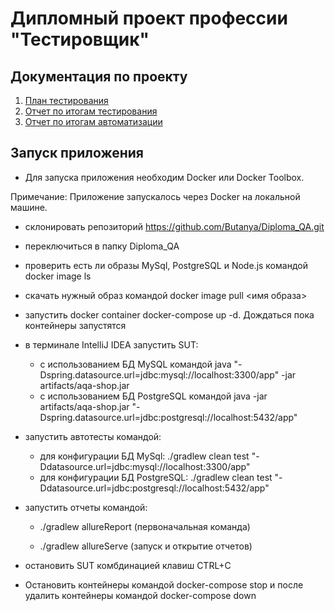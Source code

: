 # Дипломный проект профессии "Тестировщик"

## Документация по проекту
1. [План тестирования](https://github.com/Butanya/Diploma_QA/blob/master/Plan.md)
2. [Отчет по итогам тестирования](https://github.com/Butanya/Diploma_QA/blob/master/Report.md)
3. [Отчет по итогам автоматизации](https://github.com/Butanya/Diploma_QA/blob/master/Summary.md)

## Запуск приложения

* Для запуска приложения необходим Docker или Docker Toolbox.

Примечание: Приложение запускалось через Docker на локальной машине.

* склонировать репозиторий https://github.com/Butanya/Diploma_QA.git

* переключиться в папку Diploma_QA

* проверить есть ли образы MySql, PostgreSQL и Node.js командой docker image ls

* скачать нужный образ командой docker image pull <имя образа>

* запустить docker container docker-compose up -d. Дождаться пока контейнеры запустятся

* в терминале IntelliJ IDEA запустить SUT:

  - с использованием БД MySQL командой java "-Dspring.datasource.url=jdbc:mysql://localhost:3300/app" -jar artifacts/aqa-shop.jar
  - с использованием БД PostgreSQL командой java -jar artifacts/aqa-shop.jar "-Dspring.datasource.url=jdbc:postgresql://localhost:5432/app"

* запустить автотесты командой:

  - для конфигурации БД MySql:
./gradlew clean test "-Ddatasource.url=jdbc:mysql://localhost:3300/app"
  - для конфигурации БД PostgreSQL:
./gradlew clean test "-Ddatasource.url=jdbc:postgresql://localhost:5432/app"

* запустить отчеты командой:

  - ./gradlew allureReport (первоначальная команда)

  - ./gradlew allureServe (запуск и открытие отчетов)

* остановить SUT комбдинацией клавиш CTRL+C

* Остановить контейнеры командой docker-compose stop и после удалить контейнеры командой docker-compose down
